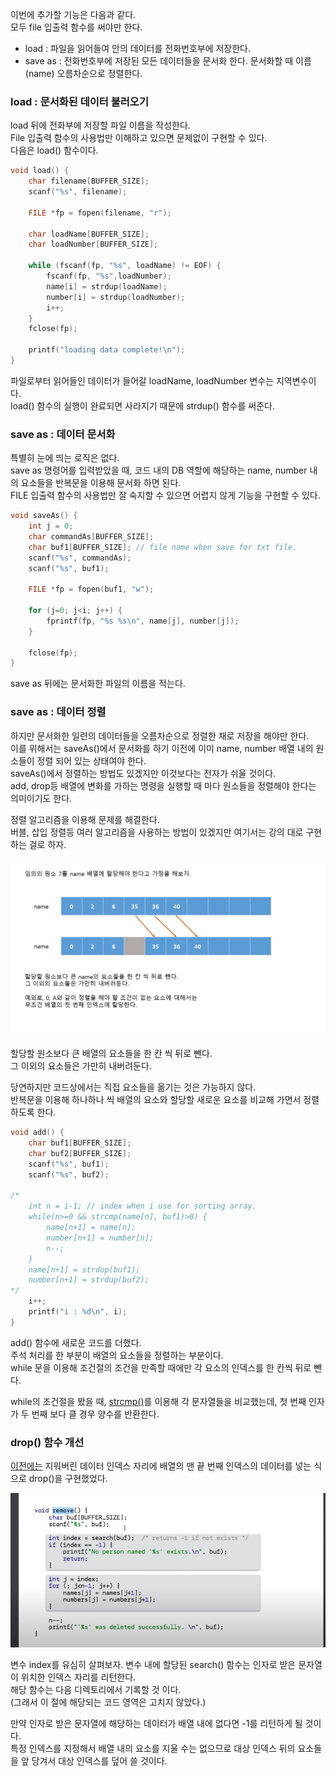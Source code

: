 <p>
이번에 추가할 기능은 다음과 같다.<br />
모두 <a href="https://github.com/TaekGeunLee/study_CS/tree/master/S1/2"></a>file 입출력 함수를 써야만 한다.
</p>

* load : 파일을 읽어들여 안의 데이터를 전화번호부에 저장한다.
* save as : 전화번호부에 저장된 모든 데이터들을 문서화 한다. 문서화할 때 이름(name) 오름차순으로 정렬한다.

### load : 문서화된 데이터 불러오기

<p>
load 뒤에 전화부에 저장할 파일 이름을 작성한다.<br />
File 입출력 함수의 사용법만 이해하고 있으면 문제없이 구현할 수 있다.<br />
다음은 load() 함수이다.
</p>

```c
void load() {
    char filename[BUFFER_SIZE];
    scanf("%s", filename);

    FILE *fp = fopen(filename, "r");

    char loadName[BUFFER_SIZE];
    char loadNumber[BUFFER_SIZE];

    while (fscanf(fp, "%s", loadName) != EOF) {
        fscanf(fp, "%s",loadNumber);
        name[i] = strdup(loadName);
        number[i] = strdup(loadNumber);
        i++;
    }
    fclose(fp);

    printf("loading data complete!\n");
}
```
<p>
파일로부터 읽어들인 데이터가 들어갈 loadName, loadNumber 변수는 지역변수이다.<br />
load() 함수의 실행이 완료되면 사라지기 때문에 strdup() 함수를 써준다.
</p>

### save as : 데이터 문서화

<p>
특별히 눈에 띄는 로직은 없다.<br />
save as 명령어를 입력받았을 때, 코드 내의 DB 역할에 해당하는 name, number 내의 요소들을 반복문을 이용해 문서화 하면 된다.<br />
FILE 입출력 함수의 사용법만 잘 숙지할 수 있으면 어렵지 않게 기능을 구현할 수 있다.
</p>

```c
void saveAs() {
    int j = 0;
    char commandAs[BUFFER_SIZE];
    char buf1[BUFFER_SIZE]; // file name when save for txt file.
    scanf("%s", commandAs);
    scanf("%s", buf1);

    FILE *fp = fopen(buf1, "w");

    for (j=0; j<i; j++) {
        fprintf(fp, "%s %s\n", name[j], number[j]);
    }

    fclose(fp);
}
```

<p>save as 뒤에는 문서화한 파일의 이름을 적는다.</p>

### save as : 데이터 정렬
<p>
하지만 문서화한 일련의 데이터들을 오름차순으로 정렬한 채로 저장을 해야만 한다.<br />
이를 위해서는 saveAs()에서 문서화를 하기 이전에 이미 name, number 배열 내의 원소들이 정렬 되어 있는 상태여야 한다.<br />
saveAs()에서 정렬하는 방법도 있겠지만 이것보다는 전자가 쉬울 것이다.<br />
add, drop등 배열에 변화를 가하는 명령을 실행할 때 마다 원소들을 정렬해야 한다는 의미이기도 한다.
</p>

<p>
정렬 알고리즘을 이용해 문제를 해결한다.<br />
버블, 삽입 정렬등 여러 알고리즘을 사용하는 방법이 있겠지만 여기서는 강의 대로 구현하는 걸로 하자.
</p>

<img src="https://github.com/TaekGeunLee/study_CS/blob/master/readmeImg/S1_7-1.png" alt="S1_7-1" />

<p>
할당할 원소보다 큰 배열의 요소들을 한 칸 씩 뒤로 뺀다.<br />
그 이외의 요소들은 가만히 내버려둔다.
</p>

<p>
당연하지만 코드상에서는 직접 요소들을 옮기는 것은 가능하지 않다.<br />
반복문을 이용해 하나하나 씩 배열의 요소와 할당할 새로운 요소를 비교해 가면서 정렬하도록 한다.
</p>

```c
void add() {
    char buf1[BUFFER_SIZE];
    char buf2[BUFFER_SIZE];
    scanf("%s", buf1);
    scanf("%s", buf2);

/*
    int n = i-1; // index when i use for sorting array.
    while(n>=0 && strcmp(name[n], buf1)>0) {
        name[n+1] = name[n];
        number[n+1] = number[n];
        n--;
    }
    name[n+1] = strdup(buf1);
    number[n+1] = strdup(buf2);
*/
    i++;
    printf("i : %d\n", i);
}
```
<p>
add() 함수에 새로운 코드를 더했다.<br />
주석 처리를 한 부분이 배열의 요소들을 정렬하는 부분이다.<br />
while 문을 이용해 조건절의 조건을 만족할 때에만 각 요소의 인덱스를 한 칸씩 뒤로 뺀다.
</p>

<p>
while의 조건절을 봤을 때, <a href="https://blockdmask.tistory.com/391">strcmp()</a>를 이용해 각 문자열들을 비교했는데,
첫 번째 인자가 두 번째 보다 클 경우 양수를 반환한다.
</p>

### drop() 함수 개선

<p><a href="https://github.com/TaekGeunLee/study_CS/tree/master/S1/5">이전에는</a> 지워버린 데이터 인덱스 자리에 배열의 맨 끝 번째 인덱스의 데이터를 넣는 식으로 drop()을 구현했었다.</p>

<img src="https://github.com/TaekGeunLee/study_CS/blob/master/readmeImg/S1_7-2.JPG" alt="S1_7-2" />

<p>
변수 index를 유심히 살펴보자.
변수 내에 할당된 search() 함수는 인자로 받은 문자열이 위치한 인덱스 자리를 리턴한다.<br />
해당 함수는 다음 디렉토리에서 기록할 것 이다.<br />
(그래서 이 절에 해당되는 코드 영역은 고치지 않았다.)
</p>

<p>
만약 인자로 받은 문자열에 해당하는 데이터가 배열 내에 없다면 -1를 리턴하게 될 것이다.<br />
특정 인덱스를 지정해서 배열 내의 요소를 지울 수는 없으므로 대상 인덱스 뒤의 요소들을 앞 당겨서 대상 인덱스를 덮어 쓸 것이다.
</p>
